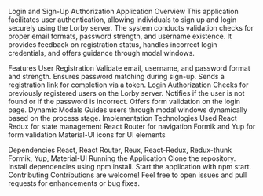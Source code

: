 Login and Sign-Up Authorization Application
Overview
This application facilitates user authentication, allowing individuals to sign up and login securely using the Lorby server. 
The system conducts validation checks for proper email formats, password strength, and username existence. It provides feedback on registration status, 
handles incorrect login credentials, and offers guidance through modal windows.

Features
User Registration
Validate email, username, and password format and strength.
Ensures password matching during sign-up.
Sends a registration link for completion via a token.
Login Authorization
Checks for previously registered users on the Lorby server.
Notifies if the user is not found or if the password is incorrect.
Offers form validation on the login page.
Dynamic Modals
Guides users through modal windows dynamically based on the process stage.
Implementation
Technologies Used
React
Redux for state management
React Router for navigation
Formik and Yup for form validation
Material-UI icons for UI elements

Dependencies
React, React Router, Reux, React-Redux, Redux-thunk Formik, Yup, Material-UI
Running the Application
Clone the repository.
Install dependencies using npm install.
Start the application with npm start.
Contributing
Contributions are welcome! Feel free to open issues and pull requests for enhancements or bug fixes.
